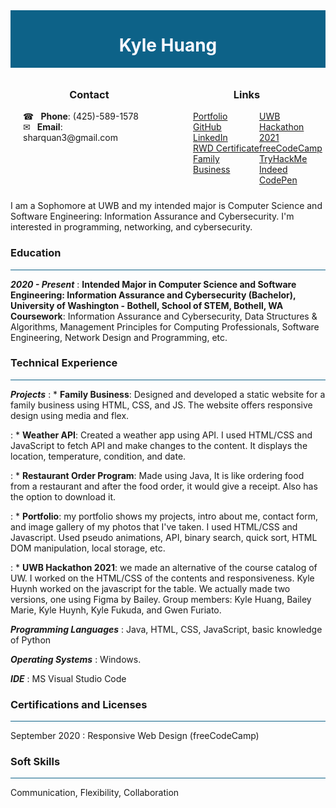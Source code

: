 <div width="100%" height="100%" style="background: #0d6288; display: flex; justify-content: center; align-items: center;">
    <h1 width="100%" height="100%" style="text-align: center; color: ghostwhite;">
        Kyle Huang
    </h1>
</div>

<div width="100%" height="100%" style="display: flex; justify-content: space-evenly; align-center: center;">
    <div style="width: 100%; height: 100%; padding: 10px 20px;">
        <h3 style="text-align: center;">Contact</h3>
        <div style="display: flex; flex-direction: column; width: 100%; height: 100%;">
            <span>&#9742; &ensp;<b>Phone</b>: (425)-589-1578</span>
            <span>&#9993;&ensp; <b>Email</b>: sharquan3@gmail.com</span>
        </div>
    </div>
    <div style="width: 100%; height: 100%; display: flex; flex-direction: column; justify-content: center; padding: 10px 20px;">
        <h3 style="text-align: center;">Links</h3>
        <div style="display: flex; flex-direction: row; width: 100%;
        height: 100%; padding: 0 20px; justify-content: space-around;">
            <div style="width: 100%; height: 100%;">
                <a href="https://sharquan3.github.io/Portfolio/">Portfolio</a><br>
                <a href="https://github.com/sharquan3">GitHub</a><br>
                <a href="https://www.linkedin.com/in/kyle-huang-9492811ba/">LinkedIn</a><br>
                <a href="https://www.freecodecamp.org/certification/sharquan3/responsive-web-design">RWD Certificate</a><br>
                <a href="https://tiffanylashandspa.github.io/Tiffany/">Family Business</a><br>
            </div>
            <div style="width: 100%; height: 100%;">
                <a href="https://devpost.com/software/university-of-washington-course-evaluation-catalog">UWB Hackathon 2021</a><br>
                <a href="https://freecodecamp.org/sharquan3">freeCodeCamp</a><br>
                <a href="https://tryhackme.com/p/sharquan3">TryHackMe</a><br>
                <a href="https://my.indeed.com/p/kyleh-r7behmb">Indeed</a><br>
                <a href="https://codepen.io/your-work">CodePen</a><br>
            </div>
        </div>
    </div>

</div>

I am a Sophomore at UWB and my intended major is Computer Science and Software Engineering: Information Assurance and Cybersecurity. I'm interested in programming, networking, and cybersecurity.

</div>

### Education

<hr style="background: #0d6288">

<b><i>2020 - Present</i></b>
:   <strong>Intended Major in Computer Science and Software Engineering: Information Assurance and Cybersecurity (Bachelor), University of Washington - Bothell, School of STEM, Bothell, WA</strong><b>
Coursework</b>: Information Assurance and Cybersecurity, Data Structures & Algorithms, Management Principles for Computing Professionals, Software Engineering, Network Design and Programming, etc.

### Technical Experience

<hr style="background: #0d6288">

<strong><i>Projects</i></strong>
: * <b>Family Business</b>: Designed and developed a static website for a family business using HTML, CSS, and JS. The website offers responsive design using media and flex.

: * <b>Weather API</b>: Created a weather app using API. I used HTML/CSS and JavaScript to fetch API and make changes to the content. It displays the location, temperature, condition, and date.

: * <b>Restaurant Order Program</b>: Made using Java, It is like ordering food from a restaurant and after the food order, it would give a receipt. Also has the option to download it.

: * <b>Portfolio</b>: my portfolio shows my projects, intro about me, contact form, and image gallery of my photos that I've taken. I used HTML/CSS and Javascript. Used pseudo animations, API, binary search, quick sort, HTML DOM manipulation, local storage, etc.

: * <b>UWB Hackathon 2021</b>: we made an alternative of the course catalog of UW. I worked on the HTML/CSS of the contents and responsiveness. Kyle Huynh worked on the javascript for the table. We actually made two versions, one using Figma by Bailey. Group members: Kyle Huang, Bailey Marie, Kyle Huynh, Kyle Fukuda, and Gwen Furiato.

<strong><i>Programming Languages</i></strong>
:   Java, HTML, CSS, JavaScript, basic knowledge of Python

<strong><i>Operating Systems</i></strong>
:   Windows.

<strong><i>IDE</i></strong>
:   MS Visual Studio Code

### Certifications and Licenses

<hr style="background: #0d6288">

September 2020
: Responsive Web Design (freeCodeCamp)

### Soft Skills

<hr style="background: #0d6288">

Communication, Flexibility, Collaboration
